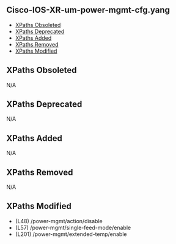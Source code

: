 ## Cisco-IOS-XR-um-power-mgmt-cfg.yang

- [XPaths Obsoleted](#xpaths-obsoleted)
- [XPaths Deprecated](#xpaths-deprecated)
- [XPaths Added](#xpaths-added)
- [XPaths Removed](#xpaths-removed)
- [XPaths Modified](#xpaths-modified)

## XPaths Obsoleted

N/A

## XPaths Deprecated

N/A

## XPaths Added

N/A

## XPaths Removed

N/A

## XPaths Modified

- (L48)	/power-mgmt/action/disable
- (L57)	/power-mgmt/single-feed-mode/enable
- (L201)	/power-mgmt/extended-temp/enable

